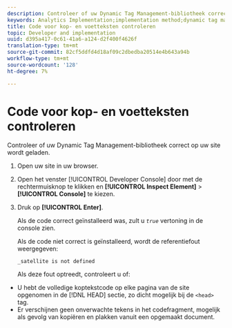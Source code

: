 ```yaml
---
description: Controleer of uw Dynamic Tag Management-bibliotheek correct op uw site wordt geladen.
keywords: Analytics Implementation;implementation method;dynamic tag management;dtm;code;page code;header code;footer code;embed code;verify code;verify header code;verify footer code;embed tab;embed
title: Code voor kop- en voetteksten controleren
topic: Developer and implementation
uuid: d395a417-0c61-41a6-a124-d2f400f4626f
translation-type: tm+mt
source-git-commit: 82cf5ddfd4d18af09c2dbedba20514e4b643a94b
workflow-type: tm+mt
source-wordcount: '128'
ht-degree: 7%

---
```



# Code voor kop- en voetteksten controleren

Controleer of uw Dynamic Tag Management-bibliotheek correct op uw site wordt geladen.

1. Open uw site in uw browser.
1. Open het venster [!UICONTROL Developer Console] door met de rechtermuisknop te klikken en **[!UICONTROL Inspect Element]** > **[!UICONTROL Console]** te kiezen.
1. Druk op **[!UICONTROL Enter]**.

   Als de code correct geïnstalleerd was, zult u *`true`* vertoning in de console zien.

   Als de code niet correct is geïnstalleerd, wordt de referentiefout weergegeven:

   `_satellite is not defined`

   Als deze fout optreedt, controleert u of:

* U hebt de volledige koptekstcode op elke pagina van de site opgenomen in de [!DNL HEAD] sectie, zo dicht mogelijk bij de `<head>` tag.
* Er verschijnen geen onverwachte tekens in het codefragment, mogelijk als gevolg van kopiëren en plakken vanuit een opgemaakt document.

